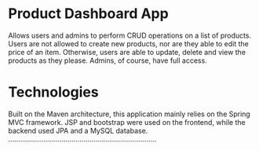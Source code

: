# Product Dashboard App
Allows users and admins to perform CRUD operations on a list of products. Users are not allowed to create new products, nor are they able to edit the price of an item.
Otherwise, users are able to update, delete and view the products as they please. Admins, of course, have full access.

# Technologies
Built on the Maven architecture, this application mainly relies on the Spring MVC framework. 
JSP and bootstrap were used on the frontend, while the backend used JPA and a MySQL database.
...........................................................................
